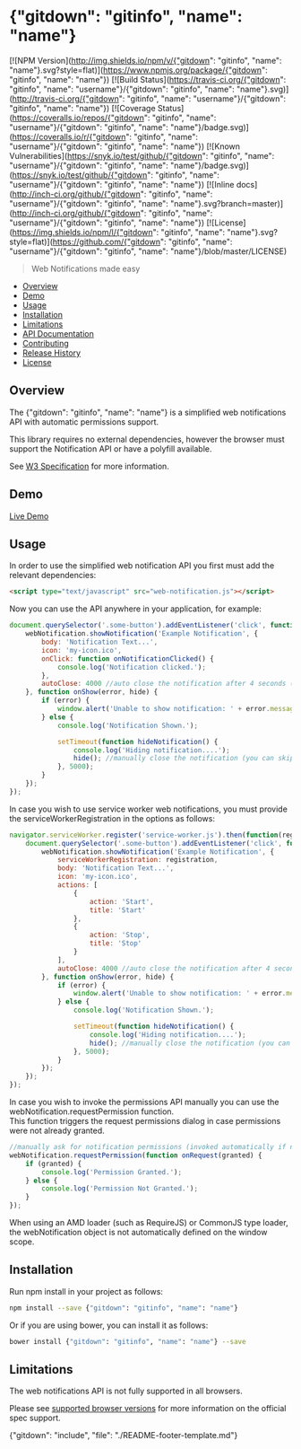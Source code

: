 # {"gitdown": "gitinfo", "name": "name"}

[![NPM Version](http://img.shields.io/npm/v/{"gitdown": "gitinfo", "name": "name"}.svg?style=flat)](https://www.npmjs.org/package/{"gitdown": "gitinfo", "name": "name"}) [![Build Status](https://travis-ci.org/{"gitdown": "gitinfo", "name": "username"}/{"gitdown": "gitinfo", "name": "name"}.svg)](http://travis-ci.org/{"gitdown": "gitinfo", "name": "username"}/{"gitdown": "gitinfo", "name": "name"}) [![Coverage Status](https://coveralls.io/repos/{"gitdown": "gitinfo", "name": "username"}/{"gitdown": "gitinfo", "name": "name"}/badge.svg)](https://coveralls.io/r/{"gitdown": "gitinfo", "name": "username"}/{"gitdown": "gitinfo", "name": "name"}) [![Known Vulnerabilities](https://snyk.io/test/github/{"gitdown": "gitinfo", "name": "username"}/{"gitdown": "gitinfo", "name": "name"}/badge.svg)](https://snyk.io/test/github/{"gitdown": "gitinfo", "name": "username"}/{"gitdown": "gitinfo", "name": "name"}) [![Inline docs](http://inch-ci.org/github/{"gitdown": "gitinfo", "name": "username"}/{"gitdown": "gitinfo", "name": "name"}.svg?branch=master)](http://inch-ci.org/github/{"gitdown": "gitinfo", "name": "username"}/{"gitdown": "gitinfo", "name": "name"}) [![License](https://img.shields.io/npm/l/{"gitdown": "gitinfo", "name": "name"}.svg?style=flat)](https://github.com/{"gitdown": "gitinfo", "name": "username"}/{"gitdown": "gitinfo", "name": "name"}/blob/master/LICENSE)

> Web Notifications made easy

* [Overview](#overview)
* [Demo](https://sagiegurari.github.io/simple-web-notification/)
* [Usage](#usage)
* [Installation](#installation)
* [Limitations](#limitations)
* [API Documentation](docs/api.md)
* [Contributing](.github/CONTRIBUTING.md)
* [Release History](#history)
* [License](#license)

<a name="overview"></a>
## Overview
The {"gitdown": "gitinfo", "name": "name"} is a simplified web notifications API with automatic permissions support.

This library requires no external dependencies, however the browser must support the Notification API or have a polyfill available.

See [W3 Specification](https://dvcs.w3.org/hg/notifications/raw-file/tip/Overview.html) for more information.

## Demo
[Live Demo](https://sagiegurari.github.io/simple-web-notification/)

<a name="usage"></a>
## Usage
In order to use the simplified web notification API you first must add the relevant dependencies:

```html
<script type="text/javascript" src="web-notification.js"></script>
```

Now you can use the API anywhere in your application, for example:

```js
document.querySelector('.some-button').addEventListener('click', function onClick() {
    webNotification.showNotification('Example Notification', {
        body: 'Notification Text...',
        icon: 'my-icon.ico',
        onClick: function onNotificationClicked() {
            console.log('Notification clicked.');
        },
        autoClose: 4000 //auto close the notification after 4 seconds (you can manually close it via hide function)
    }, function onShow(error, hide) {
        if (error) {
            window.alert('Unable to show notification: ' + error.message);
        } else {
            console.log('Notification Shown.');

            setTimeout(function hideNotification() {
                console.log('Hiding notification....');
                hide(); //manually close the notification (you can skip this if you use the autoClose option)
            }, 5000);
        }
    });
});
```

In case you wish to use service worker web notifications, you must provide the serviceWorkerRegistration in the options as follows:

```js
navigator.serviceWorker.register('service-worker.js').then(function(registration) {
    document.querySelector('.some-button').addEventListener('click', function onClick() {
        webNotification.showNotification('Example Notification', {
            serviceWorkerRegistration: registration,
            body: 'Notification Text...',
            icon: 'my-icon.ico',
            actions: [
                {
                    action: 'Start',
                    title: 'Start'
                },
                {
                    action: 'Stop',
                    title: 'Stop'
                }
            ],
            autoClose: 4000 //auto close the notification after 4 seconds (you can manually close it via hide function)
        }, function onShow(error, hide) {
            if (error) {
                window.alert('Unable to show notification: ' + error.message);
            } else {
                console.log('Notification Shown.');

                setTimeout(function hideNotification() {
                    console.log('Hiding notification....');
                    hide(); //manually close the notification (you can skip this if you use the autoClose option)
                }, 5000);
            }
        });
    });
});
```

In case you wish to invoke the permissions API manually you can use the webNotification.requestPermission function.<br>
This function triggers the request permissions dialog in case permissions were not already granted.

```js
//manually ask for notification permissions (invoked automatically if needed and allowRequest=true)
webNotification.requestPermission(function onRequest(granted) {
    if (granted) {
        console.log('Permission Granted.');
    } else {
        console.log('Permission Not Granted.');
    }
});
```

When using an AMD loader (such as RequireJS) or CommonJS type loader, the webNotification object is not automatically defined on the window scope.

<a name="installation"></a>
## Installation
Run npm install in your project as follows:

```sh
npm install --save {"gitdown": "gitinfo", "name": "name"}
```

Or if you are using bower, you can install it as follows:

```sh
bower install {"gitdown": "gitinfo", "name": "name"} --save
```

<a name="limitations"></a>
## Limitations
The web notifications API is not fully supported in all browsers.

Please see [supported browser versions](http://caniuse.com/#feat=notifications) for more information on the official spec support.

{"gitdown": "include", "file": "./README-footer-template.md"}

